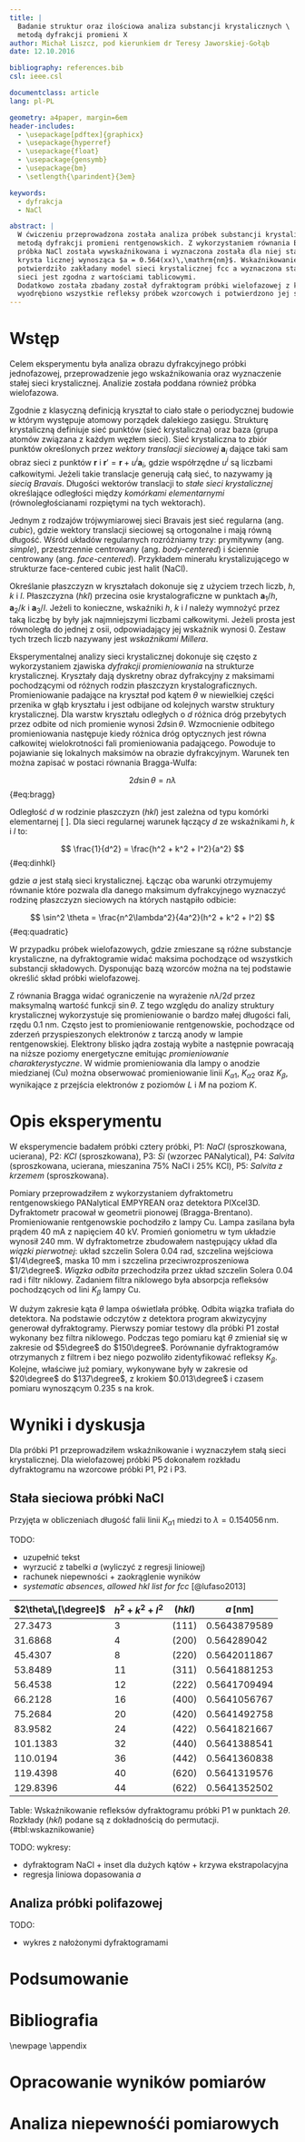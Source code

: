 ```yaml
---
title: |
  Badanie struktur oraz ilościowa analiza substancji krystalicznych \
  metodą dyfrakcji promieni X
author: Michał Liszcz, pod kierunkiem dr Teresy Jaworskiej-Gołąb
date: 12.10.2016

bibliography: references.bib
csl: ieee.csl

documentclass: article
lang: pl-PL

geometry: a4paper, margin=6em
header-includes:
  - \usepackage[pdftex]{graphicx}
  - \usepackage{hyperref}
  - \usepackage{float}
  - \usepackage{gensymb}
  - \usepackage{bm}
  - \setlength{\parindent}{3em}

keywords:
  - dyfrakcja
  - NaCl

abstract: |
  W ćwiczeniu przeprowadzona została analiza próbek substancji krystalicznych
  metodą dyfrakcji promieni rentgenowskich. Z wykorzystaniem równania Bragga
  próbka NaCl została wywskaźnikowana i wyznaczona została dla niej stała sieci
  krysta licznej wynosząca $a = 0.564(xx)\,\mathrm{nm}$. Wskaźnikowanie
  potwierdziło zakładany model sieci krystalicznej fcc a wyznaczona stała
  sieci jest zgodna z wartościami tablicowymi.
  Dodatkowo została zbadany został dyfraktogram próbki wielofazowej z którego
  wyodrębiono wszystkie refleksy próbek wzorcowych i potwierdzono jej skład.
---
```


# Wstęp

Celem eksperymentu była analiza obrazu dyfrakcyjnego próbki jednofazowej,
przeprowadzenie jego wskaźnikowania oraz wyznaczenie stałej sieci
krystalicznej. Analizie została poddana również próbka wielofazowa.

Zgodnie z klasyczną definicją kryształ to ciało stałe o periodycznej budowie
w którym występuje atomowy porządek dalekiego zasięgu. Strukturę krystaliczną
definiuje sieć punktów (sieć krystaliczna) oraz baza (grupa atomów związana z
każdym węzłem sieci). Sieć krystaliczna to zbiór punktów określonych przez
*wektory translacji sieciowej* $\bm{a}_i$ dające taki sam obraz sieci z punktów
$\bm{r}$ i $\bm{r}' = \bm{r} + u^i\bm{a}_i$, gdzie współrzędne $u^i$ są
liczbami całkowitymi. Jeżeli takie translacje generują całą sieć, to nazywamy
ją *siecią Bravais*. Długości wektorów translacji to *stałe sieci
krystalicznej* określające odległości między *komórkami elementarnymi*
(równoległościanami rozpiętymi na tych wektorach).

Jednym z rodzajów trójwymiarowej sieci Bravais jest sieć regularna (ang.
*cubic*), gdzie wektory translacji sieciowej są ortogonalne i mają równą
długość. Wśród układów regularnych rozróżniamy trzy: prymitywny (ang.
*simple*), przestrzennie centrowany (ang. *body-centered*) i ściennie
centrowany (ang. *face-centered*). Przykładem minerału krystalizującego w
strukturze face-centered cubic jest halit (NaCl).

Określanie płaszczyzn w kryształach dokonuje się z użyciem trzech liczb, $h$,
$k$ i $l$. Płaszczyzna $(hkl)$ przecina osie krystalograficzne w punktach
$\bm{a}_1/h$, $\bm{a}_2/k$ i $\bm{a}_3/l$. Jeżeli to konieczne, wskaźniki $h$,
$k$ i $l$ należy wymnożyć przez taką liczbę by były jak najmniejszymi liczbami
całkowitymi. Jeżeli prosta jest równoległa do jednej z osii, odpowiadający jej
wskaźnik wynosi $0$. Zestaw tych trzech liczb nazywany jest *wskaźnikami
Millera*.

Eksperymentalnej analizy sieci krystalicznej dokonuje się często z
wykorzystaniem zjawiska *dyfrakcji promieniowania* na strukturze krystalicznej.
Kryształy dają dyskretny obraz dyfrakcyjny z maksimami pochodzącymi od różnych
rodzin płaszczyzn krystalograficznych.
Promieniowanie padające na kryształ pod kątem $\theta$ w niewielkiej części
przenika w głąb kryształu i jest odbijane od kolejnych warstw struktury
krystalicznej. Dla warstw kryształu odległych o $d$ różnica dróg przebytych
przez odbite od nich promienie wynosi $2d \sin \theta$. Wzmocnienie odbitego
promieniowania następuje kiedy różnica dróg optycznych jest równa całkowitej
wielokrotności fali promieniowania padającego. Powoduje to pojawianie się
lokalnych maksimów na obrazie dyfrakcyjnym. Warunek ten można zapisać w postaci
równania Bragga-Wulfa:

$$ 2d \sin \theta = n \lambda $$ {#eq:bragg}

Odległość $d$ w rodzinie płaszczyzn $(hkl)$ jest zależna od typu komórki
elementarnej [ ]. Dla sieci regularnej warunek łączący $d$ ze wskaźnikami
$h$, $k$ i $l$ to:

$$ \frac{1}{d^2} = \frac{h^2 + k^2 + l^2}{a^2} $$ {#eq:dinhkl}

gdzie $a$ jest stałą sieci krystalicznej. Łącząc oba warunki otrzymujemy
równanie które pozwala dla danego maksimum dyfrakcyjnego wyznaczyć rodzinę
płaszczyzn sieciowych na których nastąpiło odbicie:

$$ \sin^2 \theta = \frac{n^2\lambda^2}{4a^2}(h^2 + k^2 + l^2) $$ {#eq:quadratic}

W przypadku próbek wielofazowych, gdzie zmieszane są różne substancje
krystaliczne, na dyfraktogramie widać maksima pochodzące od wszystkich
substancji składowych. Dysponując bazą wzorców można na tej podstawie określić
skład próbki wielofazowej.

Z równania Bragga widać ograniczenie na wyrażenie $n\lambda/2d$ przez
maksymalną wartość funkcji $\sin\theta$. Z tego względu do analizy struktury
krystalicznej wykorzystuje się promieniowanie o bardzo małej długości fali,
rzędu $0.1$ nm. Często jest to promieniowanie rentgenowskie, pochodzące od
zderzeń przyspieszonych elektronów z tarczą anody w lampie rentgenowskiej.
Elektrony blisko jądra zostają wybite a następnie powracają na niższe poziomy
energetyczne emitując *promieniowanie charakterystyczne*. W widmie
promieniowania dla lampy o anodzie miedzianej (Cu) można obserwować
promieniowanie linii $K_{\alpha1}$, $K_{\alpha2}$ oraz $K_{\beta}$, wynikające
z przejścia elektronów z poziomów $L$ i $M$ na poziom $K$.

# Opis eksperymentu

W eksperymencie badałem próbki cztery próbki,
P1: *NaCl* (sproszkowana, ucierana),
P2: *KCl* (sproszkowana),
P3: *Si* (wzorzec PANalytical),
P4: *Salvita* (sproszkowana, ucierana, mieszanina 75% NaCl i 25% KCl),
P5: *Salvita z krzemem* (sproszkowana).

Pomiary przeprowadziłem z wykorzystaniem dyfraktometru rentgenowskiego
PANalytical EMPYREAN oraz detektora PIXcel3D. Dyfraktometr pracował w geometrii
pionowej (Bragga-Brentano). Promieniowanie rentgenowskie pochodziło z lampy Cu.
Lampa zasilana była prądem $40$ mA z napięciem $40$ kV. Promień
goniometru w tym układzie wynosił 240 mm.
W dyfraktometrze zbudowałem następujący układ dla *wiązki pierwotnej*:
układ szczelin Solera $0.04$ rad, szczelina wejściowa $1/4\degree$, maska
$10$ mm i szczelina przeciwrozproszeniowa $1/2\degree$. *Wiązka odbita*
przechodziła przez układ szczelin Solera $0.04$ rad i filtr niklowy.
Zadaniem filtra niklowego była absorpcja refleksów pochodzących od lini
$K_{\beta}$ lampy Cu.

W dużym zakresie kąta $\theta$ lampa oświetlała próbkę. Odbita wiązka trafiała
do detektora. Na podstawie odczytów z detektora program akwizycyjny generował
dyfraktogramy. Pierwszy pomiar testowy dla próbki P1 został wykonany bez filtra
niklowego. Podczas tego pomiaru kąt $\theta$ zmieniał się w zakresie od
$5\degree$ do $150\degree$. Porównanie dyfraktogramów otrzymanych z filtrem
i bez niego pozwoliło zidentyfikować refleksy $K_{\beta}$. Kolejne, właściwe
już pomiary, wykonywane były w zakresie od $20\degree$ do $137\degree$,
z krokiem $0.013\degree$ i czasem pomiaru wynoszącym $0.235$ s na krok.

# Wyniki i dyskusja

Dla próbki P1 przeprowadziłem wskaźnikowanie i wyznaczyłem stałą sieci
krystalicznej. Dla wielofazowej próbki P5 dokonałem rozkładu dyfraktogramu na
wzorcowe próbki P1, P2 i P3.

## Stała sieciowa próbki NaCl

Przyjęta w obliczeniach długość falii linii $K_{\alpha1}$ miedzi to
$\lambda=0.154056\,\mathrm{nm}$.

TODO:

* uzupełnić tekst
* wyrzucić z tabelki $a$ (wyliczyć z regresji liniowej)
* rachunek niepewności + zaokrąglenie wyników
* *systematic absences*, *allowed hkl list for fcc* [@lufaso2013]

$2\theta\,[\degree]$ | $h^2+k^2+l^2$ | $(hkl)$ | $a\,[\mathrm{nm}]$
---------------------|---------------|---------|-------------------
27.3473              | 3             | $(111)$ | 0.5643879589
31.6868              | 4             | $(200)$ | 0.564289042
45.4307              | 8             | $(220)$ | 0.5642011867
53.8489              | 11            | $(311)$ | 0.5641881253
56.4538              | 12            | $(222)$ | 0.5641709494
66.2128              | 16            | $(400)$ | 0.5641056767
75.2684              | 20            | $(420)$ | 0.5641492758
83.9582              | 24            | $(422)$ | 0.5641821667
101.1383             | 32            | $(440)$ | 0.5641388541
110.0194             | 36            | $(442)$ | 0.5641360838
119.4398             | 40            | $(620)$ | 0.5641319576
129.8396             | 44            | $(622)$ | 0.5641352502

Table: Wskaźnikowanie refleksów dyfraktogramu próbki P1 w punktach $2\theta$.
Rozkłady $(hkl)$ podane są z dokładnością do permutacji. {#tbl:wskaznikowanie}

TODO: wykresy:

* dyfraktogram NaCl + inset dla dużych kątów + krzywa ekstrapolacyjna
* regresja liniowa dopasowania $a$

## Analiza próbki polifazowej

TODO:

* wykres z nałożonymi dyfraktogramami

# Podsumowanie

# Bibliografia

<div id="refs"></div>

\newpage
\appendix

# Opracowanie wyników pomiarów

# Analiza niepewnośći pomiarowych

